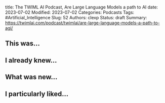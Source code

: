 title: The TWIML AI Podcast, Are Large Language Models a path to AI
date: 2023-07-02
Modified: 2023-07-02
Categories: Podcasts
Tags: #Artificial_Intelligence
Slug: 52
Authors: clexp
Status: draft
Summary: 
https://twimlai.com/podcast/twimlai/are-large-language-models-a-path-to-agi/
## This was...

## I already knew...

## What was new...

## I particularly liked... 
